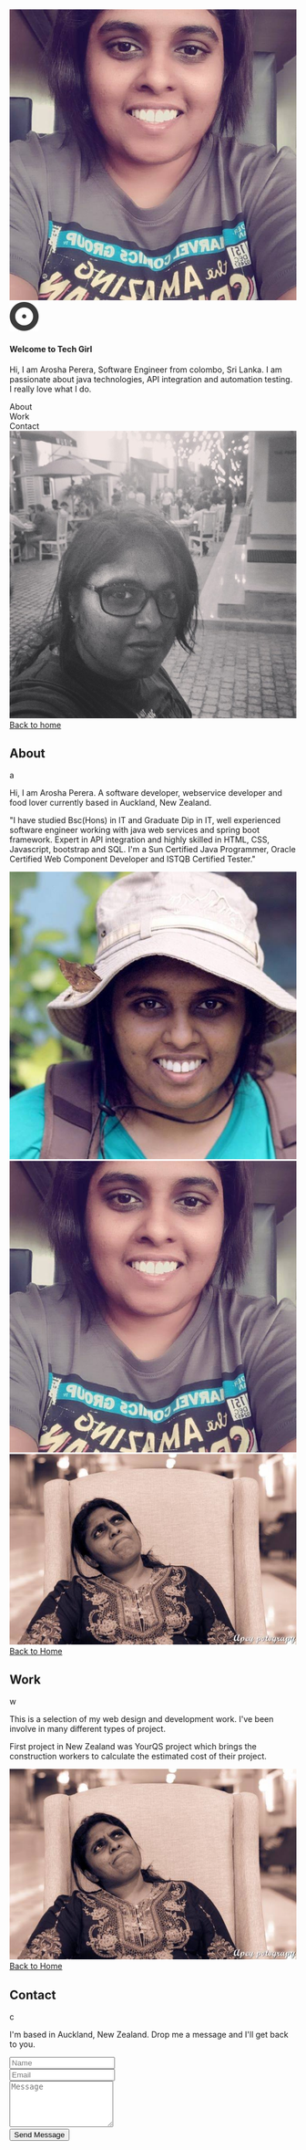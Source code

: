 <html lang="en">
    <head>
        <meta charset="utf-8">
        <meta http-equiv="X-UA-Compatible" content="IE=edge">
        <meta name="viewport" content="width=device-width, initial-scale=1">
        <title>Arosha Perera : Home</title>
        <link rel="icon" type="image/icon" href="assets/images/tabicon.ico">
        <link rel="stylesheet" type="text/css" href="">
        <link href="assets/css/bootstrap.min.css" rel="stylesheet">
        <link href="assets/css/bootstrap-theme.min.css" rel="stylesheet">
        <link href="assets/css/font-awesome.min.css" rel="stylesheet">
        <link href="https://fonts.googleapis.com/css?family=Open+Sans:400,400i,600,700,700i" rel="stylesheet">
        <link href="https://fonts.googleapis.com/css?family=Crimson+Text:400,700,700i|Josefin+Sans:700" rel="stylesheet">
        <link href="assets/css/main.css" rel="stylesheet">
        <link rel="icon" href="assets/images/logo.png">
        <link rel="stylesheet" href="https://cdnjs.cloudflare.com/ajax/libs/animate.css/3.5.2/animate.min.css">
    </head>
    <body>
        <div id="index">                                           <!-- Index starts here -->
            <div class="container main">
                <div class="row home">
                    <div id = "index_left" class="col-md-6 left">
                        <img class="img-responsive img-rabbit" src="assets/images/home.jpg">
                    </div>
                    <div id = "index_right" class="col-md-6 text-center right">
                        <div class="logo">
                            <img src="assets/images/logo.png">
                            <h4>Welcome to Tech Girl</h4>
                        </div>
                        <p class="home-description">
                            Hi, I am Arosha Perera, Software Engineer from colombo, Sri Lanka. I am passionate about java technologies, API integration and automation testing. I really love what I do.
                        </p>
                        <div class="btn-group-vertical custom_btn animated slideinright">
                            <div id="about" class="btn btn-rabbit">About</div>
                            <div id="work" class="btn btn-rabbit">Work</div>
                            <div id="contact" class="btn btn-rabbit">Contact</div>
                        </div>      
                        <div class="social">
							<a href="https://www.instagram.com/janithriarosha/" target="_blank"><i class="fa fa-instagram" aria-hidden="true"></i></a>
                            <a href="https://twitter.com/janithriarosha" target="_blank"><i class="fa fa-twitter" aria-hidden="true"></i></a>
                            <a href="https://www.linkedin.com/in/janiarrow/" target="_blank"><i class="fa fa-linkedin" aria-hidden="true"></i></a>
                        </div>
                    </div>
                </div>
            </div>
        </div>                         
        <div id="about_scroll" class="pages ">      
            <div class="container main">
                <div class="row">
                    <div class="col-md-6 left" id="about_left">
                        <img class="img-responsive img-rabbit" src="assets/images/about.jpg">
                    </div>
                    <div class="col-md-6 right" id="about_right">
                        <a href="#index" class="btn btn-rabbit back"> <i class="fa fa-angle-left" aria-hidden="true"></i> Back to home </a>
                        <div id="watermark">
                            <h2 class="page-title" text-center>About</h2>
                            <div class="marker">a</div>
                        </div>
                        <p class='subtitle'>Hi, I am Arosha Perera. A software developer, webservice developer and food lover currently based in Auckland, New Zealand.
                        </p>
                        <p class="info">"I have studied Bsc(Hons) in IT and Graduate Dip in IT, well experienced software engineer working with java web services and spring boot framework. Expert in API integration and highly skilled in HTML, CSS, Javascript, bootstrap and SQL. I'm a Sun Certified Java Programmer, Oracle Certified Web Component Developer and ISTQB Certified Tester."</p>  
                    </div>
                </div>
            </div>            
        </div>                                                                
        <div id="work_scroll" class="pages">                                  <!-- Work starts here -->
            <div class="container main">
                <div class="row">
                    <div class="col-md-6" id="work_left">
                        <div id="owl-demo" class="owl-carousel owl-theme">
                            <div class="item"><img class="img-responsive img-rabbit" src="assets/images/work.jpg"></div>
                            <div class="item"><img class="img-responsive img-rabbit" src="assets/images/home.jpg"></div>
                            <div class="item"><img class="img-responsive img-rabbit" src="assets/images/contact.jpg"></div>
                        </div>
                    </div>
                    <div class="col-md-6" id="work_right">
                        <a href="#index" class="btn btn-rabbit back"> <i class="fa fa-angle-left" aria-hidden="true"></i> Back to Home </a>
                        <div id="watermark">
                            <h2 class="page-title" text-center>Work</h2>
                            <div class="marker">w</div>
                        </div>
                        <p class='subtitle'>This is a selection of my web design and development work. I've been involve in many different types of project.
                        </p>
                        <p class="info">First project in New Zealand was YourQS project which brings the construction workers to calculate the estimated cost of their project.</p>
                    </div>
                </div>
            </div>    
        </div>           
        <div id="contact_scroll" class="pages">                             <!-- Contact starts here -->
            <div class="container main">
                <div class="row">
                    <div class="col-md-6 left" id="contact_left">
                        <img class="img-responsive img-rabbit" src="assets/images/contact.jpg">
                    </div>
                    <div class="col-md-6 right" id="contact_right">
                        <a href="#index" class="btn btn-rabbit back"> <i class="fa fa-angle-left" aria-hidden="true"></i> Back to Home </a>
                        <div id="watermark">
                            <h2 class="page-title" text-center>Contact</h2>
                            <div class="marker">c</div>
                        </div>
                        <p class='subtitle'>I'm based in Auckland, New Zealand. Drop me a message and I'll get back to you.
                        </p>
                        <!-- form -->
                        <form class="form_edit"> 
                            <div class="form-group">
                                <input type="name" class="form-control" id="exampleInputName" placeholder="Name">
                            </div>
                            <div class="form-group">
                            <input type="email" class="form-control" id="exampleInputEmail1" placeholder="Email">
                            </div>
                            <div class="form-group">
                            <textarea class="form-control" rows="5" placeholder="Message"></textarea>
                            </div>
                            <button type="submit" class="btn btn-rabbit submit">Send Message</button>
                        </form>
                    </div>
                </div>
            </div>
            <footer class="text-center">
                <div class="container bottom">
                    <div class="row">
                        <div class="col-sm-12">
                        </div>
                    </div>
                </div>
            </footer>
        </div>                                                              <!-- Contact ends here -->
        <script src="https://ajax.googleapis.com/ajax/libs/jquery/3.1.1/jquery.min.js"></script>
        <script src="assets/js/bootstrap.min.js"></script>
        <script src="assets/js/script.js"></script>
    </body>
</html>
